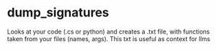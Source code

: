 # dump_signatures
Looks at your code (.cs or python) and creates a .txt file, with functions taken from your files (names, args). This txt is useful as context for llms
